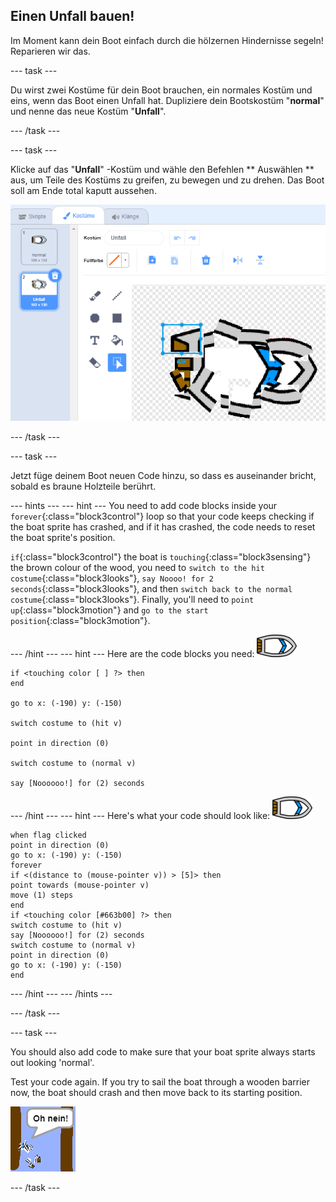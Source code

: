 ## Einen Unfall bauen!

Im Moment kann dein Boot einfach durch die hölzernen Hindernisse segeln! Reparieren wir das.

\--- task \---

Du wirst zwei Kostüme für dein Boot brauchen, ein normales Kostüm und eins, wenn das Boot einen Unfall hat. Dupliziere dein Bootskostüm "**normal**" und nenne das neue Kostüm "**Unfall**".

\--- /task \---

\--- task \---

Klicke auf das "**Unfall**" -Kostüm und wähle den Befehlen ** Auswählen ** aus, um Teile des Kostüms zu greifen, zu bewegen und zu drehen. Das Boot soll am Ende total kaputt aussehen.

![Screenshot](images/boat-hit-costume-annotated.png)

\--- /task \---

\--- task \---

Jetzt füge deinem Boot neuen Code hinzu, so dass es auseinander bricht, sobald es braune Holzteile berührt.

\--- hints \--- \--- hint \--- You need to add code blocks inside your `forever`{:class="block3control"} loop so that your code keeps checking if the boat sprite has crashed, and if it has crashed, the code needs to reset the boat sprite's position.

`if`{:class="block3control"} the boat is `touching`{:class="block3sensing"} the brown colour of the wood, you need to `switch to the hit costume`{:class="block3looks"}, `say Noooo! for 2 seconds`{:class="block3looks"}, and then `switch back to the normal costume`{:class="block3looks"}. Finally, you'll need to `point up`{:class="block3motion"} and `go to the start position`{:class="block3motion"}.

\--- /hint \--- \--- hint \--- Here are the code blocks you need: ![boat-sprite](images/boat_resize.png)

```blocks3
if <touching color [ ] ?> then
end

go to x: (-190) y: (-150)

switch costume to (hit v)

point in direction (0)

switch costume to (normal v)

say [Noooooo!] for (2) seconds
```

\--- /hint \--- \--- hint \--- Here's what your code should look like: ![boat-sprite](images/boat_resize.png)

```blocks3
when flag clicked
point in direction (0)
go to x: (-190) y: (-150)
forever
if <(distance to (mouse-pointer v)) > [5]> then
point towards (mouse-pointer v)
move (1) steps
end
if <touching color [#663b00] ?> then
switch costume to (hit v)
say [Noooooo!] for (2) seconds
switch costume to (normal v)
point in direction (0)
go to x: (-190) y: (-150)
end
```

\--- /hint \--- \--- /hints \---

\--- /task \---

\--- task \---

You should also add code to make sure that your boat sprite always starts out looking 'normal'.

Test your code again. If you try to sail the boat through a wooden barrier now, the boat should crash and then move back to its starting position.

![screenshot](images/boat-crash.png)

\--- /task \---